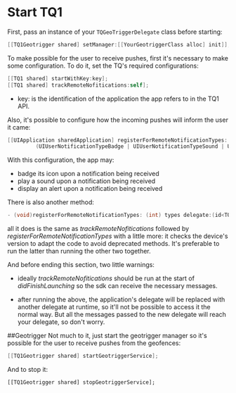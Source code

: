 # Start TQ1

First, pass an instance of your `TQGeoTriggerDelegate` class before starting:

```objectivec
[[TQ1Geotrigger shared] setManager:[[YourGeotriggerClass alloc] init]];
```

To make possible for the user to receive pushes, first it's necessary to make some configuration. To do it, set the TQ's required configurations:

```objectivec
[[TQ1 shared] startWithKey:key];
[[TQ1 shared] trackRemoteNofitications:self];
```

  - key: is the identification of the application the app refers to in the TQ1 API.

Also, it's possible to configure how the incoming pushes will inform the user it came:

```objectivec
[[UIApplication sharedApplication] registerForRemoteNotificationTypes:
         (UIUserNotificationTypeBadge | UIUserNotificationTypeSound | UIUserNotificationTypeAlert)];
```

With this configuration, the app may:
  - badge its icon upon a notification being received
  - play a sound upon a notification being received
  - display an alert upon a notification being received

There is also another method:

```objectivec
- (void)registerForRemoteNotificationTypes: (int) types delegate:(id<TQDelegate>)delegate;
```

all it does is the same as *trackRemoteNofitications* followed by *registerForRemoteNotificationTypes* with a little more: it checks the device's version to adapt the code to avoid deprecated methods. It's preferable to run the latter than running the other two together.

And before ending this section, two little warnings:

  - ideally *trackRemoteNofitications* should be run at the start of *didFinishLaunching* so the sdk can receive the necessary messages.

  - after running the above, the application's delegate will be replaced with another delegate at runtime, so it'll not be possible to access it the normal way. But all the messages passed to the new delegate will reach your delegate, so don't worry.

##Geotrigger
Not much to it, just start the geotrigger manager so it's possible for the user to receive pushes from the geofences:

```objectivec
[[TQ1Geotrigger shared] startGeotriggerService];
```

And to stop it:

```
[[TQ1Geotrigger shared] stopGeotriggerService];
```
